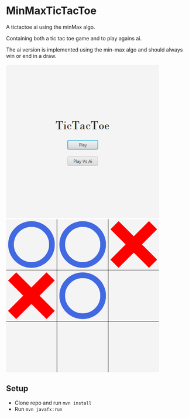 # MinMaxTicTacToe
A tictactoe ai using the minMax algo.

Containing both a tic tac toe game and to play agains ai.

The ai version is implemented using the min-max algo and should always win or end in a draw.

![Menu](startscreen.PNG) ![Game](tictactoe.PNG)
## Setup
- Clone repo and run `mvn install`
- Run `mvn javafx:run`

